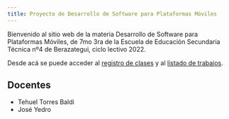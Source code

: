 ```yaml
---
title: Proyecto de Desarrollo de Software para Plataformas Móviles
---
```


Bienvenido al sitio web de la materia Desarrollo de Software para Plataformas Móviles, de 7mo 3ra de la Escuela de Educación Secundaria Técnica nº4 de Berazategui, ciclo lectivo 2022.

Desde acá se puede acceder al [registro de clases](/clases) y al [listado de trabajos](/trabajos).

## Docentes

- Tehuel Torres Baldi
- José Yedro
